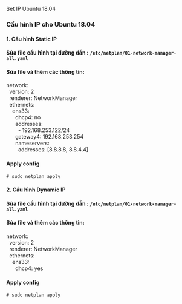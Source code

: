 Set IP Ubuntu 18.04

### Cấu hình IP cho Ubuntu 18.04

#### 1\. Cấu hình Static IP

#### Sửa file cấu hình tại đường dẫn : `/etc/netplan/01-network-manager-all.yaml`

#### Sửa file và thêm các thông tin:

network:  
  version: 2  
  renderer: NetworkManager  
  ethernets:  
    ens33:  
      dhcp4: no  
      addresses:  
        \- 192.168.253.122/24  
      gateway4: 192.168.253.254  
      nameservers:  
        addresses: \[8.8.8.8, 8.8.4.4\]

#### Apply config

`# sudo netplan apply`

#### 2\. Cấu hình Dynamic IP

#### Sửa file cấu hình tại đường dẫn : `/etc/netplan/01-network-manager-all.yaml`

#### Sửa file và thêm các thông tin:

network:  
  version: 2  
  renderer: NetworkManager  
  ethernets:  
    ens33:  
      dhcp4: yes  

#### Apply config

`# sudo netplan apply`
